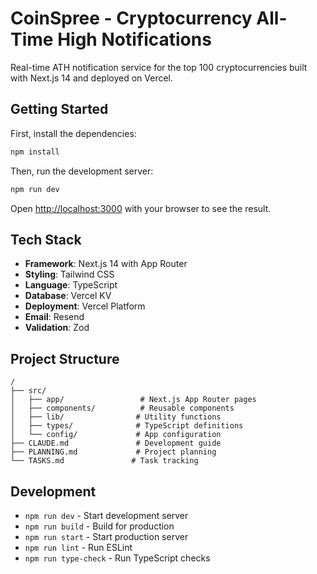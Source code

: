 # CoinSpree - Cryptocurrency All-Time High Notifications

Real-time ATH notification service for the top 100 cryptocurrencies built with Next.js 14 and deployed on Vercel.

## Getting Started

First, install the dependencies:

```bash
npm install
```

Then, run the development server:

```bash
npm run dev
```

Open [http://localhost:3000](http://localhost:3000) with your browser to see the result.

## Tech Stack

- **Framework**: Next.js 14 with App Router
- **Styling**: Tailwind CSS
- **Language**: TypeScript
- **Database**: Vercel KV
- **Deployment**: Vercel Platform
- **Email**: Resend
- **Validation**: Zod

## Project Structure

```
/
├── src/
│   ├── app/                 # Next.js App Router pages
│   ├── components/          # Reusable components
│   ├── lib/                # Utility functions
│   ├── types/              # TypeScript definitions
│   └── config/             # App configuration
├── CLAUDE.md               # Development guide
├── PLANNING.md             # Project planning
└── TASKS.md               # Task tracking
```

## Development

- `npm run dev` - Start development server
- `npm run build` - Build for production
- `npm run start` - Start production server
- `npm run lint` - Run ESLint
- `npm run type-check` - Run TypeScript checks
